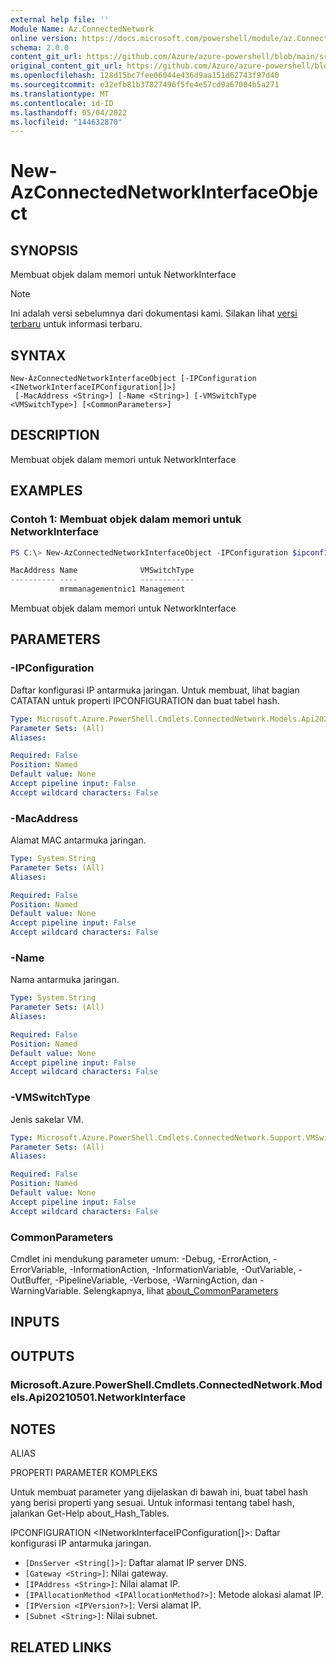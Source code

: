 ```yaml
---
external help file: ''
Module Name: Az.ConnectedNetwork
online version: https://docs.microsoft.com/powershell/module/az.ConnectedNetwork/new-AzConnectedNetworkInterfaceObject
schema: 2.0.0
content_git_url: https://github.com/Azure/azure-powershell/blob/main/src/ConnectedNetwork/help/New-AzConnectedNetworkInterfaceObject.md
original_content_git_url: https://github.com/Azure/azure-powershell/blob/main/src/ConnectedNetwork/help/New-AzConnectedNetworkInterfaceObject.md
ms.openlocfilehash: 128d15bc7fee06044e436d9aa151d62743f97d40
ms.sourcegitcommit: e32efb81b37827496f5fe4e57cd9a67004b5a271
ms.translationtype: MT
ms.contentlocale: id-ID
ms.lasthandoff: 05/04/2022
ms.locfileid: "144632870"
---
```

# New-AzConnectedNetworkInterfaceObject

## SYNOPSIS
Membuat objek dalam memori untuk NetworkInterface

> [!NOTE]
>Ini adalah versi sebelumnya dari dokumentasi kami. Silakan lihat [versi terbaru](/powershell/module/az.connectednetwork/new-azconnectednetworkinterfaceobject) untuk informasi terbaru.

## SYNTAX

```
New-AzConnectedNetworkInterfaceObject [-IPConfiguration <INetworkInterfaceIPConfiguration[]>]
 [-MacAddress <String>] [-Name <String>] [-VMSwitchType <VMSwitchType>] [<CommonParameters>]
```

## DESCRIPTION
Membuat objek dalam memori untuk NetworkInterface

## EXAMPLES

### Contoh 1: Membuat objek dalam memori untuk NetworkInterface
```powershell
PS C:\> New-AzConnectedNetworkInterfaceObject -IPConfiguration $ipconf1 -Name "mrmmanagementnic1" -VMSwitchType "Management"

MacAddress Name              VMSwitchType
---------- ----              ------------
           mrmmanagementnic1 Management
```

Membuat objek dalam memori untuk NetworkInterface

## PARAMETERS

### -IPConfiguration
Daftar konfigurasi IP antarmuka jaringan.
Untuk membuat, lihat bagian CATATAN untuk properti IPCONFIGURATION dan buat tabel hash.

```yaml
Type: Microsoft.Azure.PowerShell.Cmdlets.ConnectedNetwork.Models.Api20210501.INetworkInterfaceIPConfiguration[]
Parameter Sets: (All)
Aliases:

Required: False
Position: Named
Default value: None
Accept pipeline input: False
Accept wildcard characters: False
```

### -MacAddress
Alamat MAC antarmuka jaringan.

```yaml
Type: System.String
Parameter Sets: (All)
Aliases:

Required: False
Position: Named
Default value: None
Accept pipeline input: False
Accept wildcard characters: False
```

### -Name
Nama antarmuka jaringan.

```yaml
Type: System.String
Parameter Sets: (All)
Aliases:

Required: False
Position: Named
Default value: None
Accept pipeline input: False
Accept wildcard characters: False
```

### -VMSwitchType
Jenis sakelar VM.

```yaml
Type: Microsoft.Azure.PowerShell.Cmdlets.ConnectedNetwork.Support.VMSwitchType
Parameter Sets: (All)
Aliases:

Required: False
Position: Named
Default value: None
Accept pipeline input: False
Accept wildcard characters: False
```

### CommonParameters
Cmdlet ini mendukung parameter umum: -Debug, -ErrorAction, -ErrorVariable, -InformationAction, -InformationVariable, -OutVariable, -OutBuffer, -PipelineVariable, -Verbose, -WarningAction, dan -WarningVariable. Selengkapnya, lihat [about_CommonParameters](http://go.microsoft.com/fwlink/?LinkID=113216)

## INPUTS

## OUTPUTS

### Microsoft.Azure.PowerShell.Cmdlets.ConnectedNetwork.Models.Api20210501.NetworkInterface

## NOTES

ALIAS

PROPERTI PARAMETER KOMPLEKS

Untuk membuat parameter yang dijelaskan di bawah ini, buat tabel hash yang berisi properti yang sesuai. Untuk informasi tentang tabel hash, jalankan Get-Help about_Hash_Tables.


IPCONFIGURATION <INetworkInterfaceIPConfiguration[]>: Daftar konfigurasi IP antarmuka jaringan.
  - `[DnsServer <String[]>]`: Daftar alamat IP server DNS.
  - `[Gateway <String>]`: Nilai gateway.
  - `[IPAddress <String>]`: Nilai alamat IP.
  - `[IPAllocationMethod <IPAllocationMethod?>]`: Metode alokasi alamat IP.
  - `[IPVersion <IPVersion?>]`: Versi alamat IP.
  - `[Subnet <String>]`: Nilai subnet.

## RELATED LINKS

